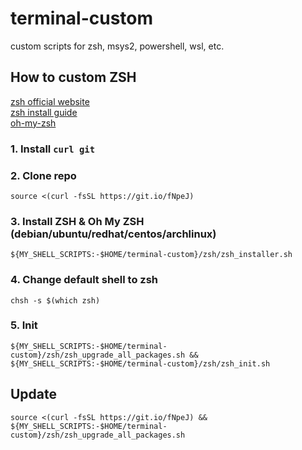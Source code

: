 # terminal-custom
custom scripts for zsh, msys2, powershell, wsl, etc.


## How to custom ZSH
[zsh official website](http://zsh.sourceforge.net)  
[zsh install guide](https://github.com/robbyrussell/oh-my-zsh/wiki/Installing-ZSH)  
[oh-my-zsh](https://ohmyz.sh/)

### 1. Install `curl git`

### 2. Clone repo
`source <(curl -fsSL https://git.io/fNpeJ)`

### 3. Install ZSH & Oh My ZSH (debian/ubuntu/redhat/centos/archlinux)
`${MY_SHELL_SCRIPTS:-$HOME/terminal-custom}/zsh/zsh_installer.sh`

### 4. Change default shell to zsh
`chsh -s $(which zsh)`

### 5. Init
`${MY_SHELL_SCRIPTS:-$HOME/terminal-custom}/zsh/zsh_upgrade_all_packages.sh && ${MY_SHELL_SCRIPTS:-$HOME/terminal-custom}/zsh/zsh_init.sh`

## Update
`source <(curl -fsSL https://git.io/fNpeJ) && ${MY_SHELL_SCRIPTS:-$HOME/terminal-custom}/zsh/zsh_upgrade_all_packages.sh`
